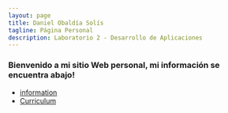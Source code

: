 ```yaml
---
layout: page
title: Daniel Obaldía Solís
tagline: Página Personal
description: Laboratorio 2 - Desarrollo de Aplicaciones
---
```


### Bienvenido a mi sitio Web personal, mi información se encuentra abajo!

- [information](pages/information_site.md)
- [Curriculum](pages/curriculum_site.md)


